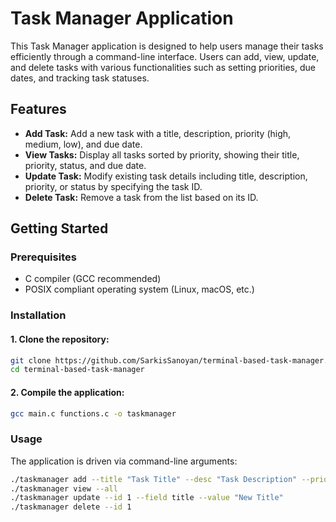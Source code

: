 # Task Manager Application

This Task Manager application is designed to help users manage their tasks efficiently through a command-line interface. Users can add, view, update, and delete tasks with various functionalities such as setting priorities, due dates, and tracking task statuses.

## Features

- **Add Task:** Add a new task with a title, description, priority (high, medium, low), and due date.
- **View Tasks:** Display all tasks sorted by priority, showing their title, priority, status, and due date.
- **Update Task:** Modify existing task details including title, description, priority, or status by specifying the task ID.
- **Delete Task:** Remove a task from the list based on its ID.

## Getting Started

### Prerequisites

- C compiler (GCC recommended)
- POSIX compliant operating system (Linux, macOS, etc.)

### Installation

#### 1. Clone the repository:

```bash
git clone https://github.com/SarkisSanoyan/terminal-based-task-manager.git
cd terminal-based-task-manager
```

#### 2. Compile the application:

```bash
gcc main.c functions.c -o taskmanager
```

### Usage

The application is driven via command-line arguments:

```bash
./taskmanager add --title "Task Title" --desc "Task Description" --priority high --due 2024-12-31
./taskmanager view --all
./taskmanager update --id 1 --field title --value "New Title"
./taskmanager delete --id 1


